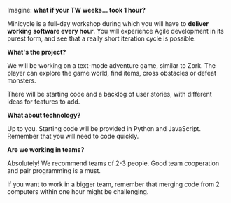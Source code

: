 Imagine: **what if your TW weeks... took 1 hour?**

Minicycle is a full-day workshop during which you will have to **deliver working software every hour**. You will experience Agile development in its purest form, and see that a really short iteration cycle is possible.

**What's the project?**

We will be working on a text-mode adventure game, similar to Zork. The player can explore the game world, find items, cross obstacles or defeat monsters.

There will be starting code and a backlog of user stories, with different ideas for features to add.

**What about technology?**

Up to you. Starting code will be provided in Python and JavaScript. Remember that you will need to code quickly.

**Are we working in teams?**

Absolutely! We recommend teams of 2-3 people. Good team cooperation and pair programming is a must.

If you want to work in a bigger team, remember that merging code from 2 computers within one hour might be challenging.